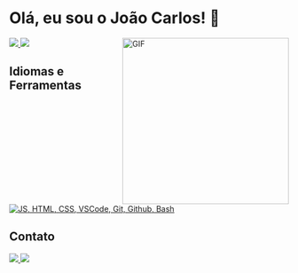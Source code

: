 # Olá, eu sou o João Carlos! 👋

<img align="right" alt="GIF" src="https://i.pinimg.com/originals/e4/26/70/e426702edf874b181aced1e2fa5c6cde.gif" width="300" />

<div>
<!--Github Stats-->
  <a href="https://github.com/anuraghazra/github-readme-stats">
    <img height="" src="https://github-readme-stats.vercel.app/api?username=devjoaocarlos&theme=dracula&hide=issues&show_icons=true&rank_icon=github&show="/>
  </a>

  <!--Languages-->
  <a href="https://github.com/anuraghazra/convoychat">
    <img height="" src="https://github-readme-stats.vercel.app/api/top-langs/?username=devjoaocarlos&layout=compact&theme=dracula"/>
  </a>
</div>

## Idiomas e Ferramentas

<a href="https://skillicons.dev">
  <img src="https://skillicons.dev/icons?i=js,html,css,vscode,git,github,bash" alt="JS, HTML, CSS, VSCode, Git, Github, Bash">
</a>

## Contato

<div>
  <!--LinkedIn-->
  <a href="https://www.linkedin.com/in/devjoaocarlos" target="_blank">
    <img src="https://img.shields.io/badge/-LinkedIn-%230077B5?style=for-the-badge&logo=linkedin&logoColor=white">
  </a>

  <!--Outlook-->
  <a href="mailto:devjoaocarlos@outlook.com" target="_blank">
    <img src="https://img.shields.io/badge/-Outlook-%230078D4?style=for-the-badge&logo=microsoft-outlook&logoColor=white" target="_blank">
  </a>
</div>
